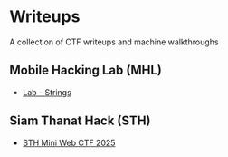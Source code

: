 # Writeups
A collection of CTF writeups and machine walkthroughs

## Mobile Hacking Lab (MHL)

- [Lab - Strings](mhl/strings/writeup.md)

## Siam Thanat Hack (STH)

- [STH Mini Web CTF 2025](sth-mini-web-ctf-2025/writeup.md)